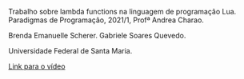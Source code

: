 Trabalho sobre lambda functions na linguagem de programação Lua.
Paradigmas de Programação, 2021/1, Profª Andrea Charao.

Brenda Emanuelle Scherer.
Gabriele Soares Quevedo.

Universidade Federal de Santa Maria.

<a href="https://youtu.be/sFRl6zeTBKo">Link para o vídeo</a>
